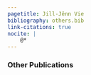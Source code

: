 ```yaml
---
pagetitle: Jill-Jênn Vie
bibliography: others.bib
link-citations: true
nocite: |
    @*
---
```

### Other Publications

